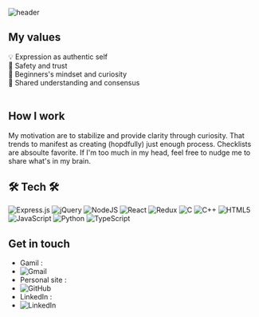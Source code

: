 ![header](https://capsule-render.vercel.app/api?type=waving&color=0:DDD6F3,100:FAACA8&height=150&section=header&text=Nari%20Park&fontSize=50&fontColor=F5F5F5)

## My values
:bulb: Expression as authentic self <br />
:sparkling_heart: Safety and trust <br />
:green_apple: Beginners's mindset and curiosity <br />
:raised_hands: Shared understanding and consensus <br />
<br />

## How I work
My motivation are to stabilize and provide clarity through curiosity. That trends to manifest as creating (hopdfully) just enough process. Checklists are absoulte favorite. If I'm too much in my head, feel free to nudge me to share what's in my brain.
<br />

## 🛠️ Tech 🛠️
![Express.js](https://img.shields.io/badge/express.js-%23404d59.svg?style=for-the-badge&logo=express&logoColor=%2361DAFB)
![jQuery](https://img.shields.io/badge/jquery-%230769AD.svg?style=for-the-badge&logo=jquery&logoColor=white)
![NodeJS](https://img.shields.io/badge/node.js-6DA55F?style=for-the-badge&logo=node.js&logoColor=white)
![React](https://img.shields.io/badge/react-%2320232a.svg?style=for-the-badge&logo=react&logoColor=%2361DAFB)
![Redux](https://img.shields.io/badge/redux-%23593d88.svg?style=for-the-badge&logo=redux&logoColor=white)
![C](https://img.shields.io/badge/c-%2300599C.svg?style=for-the-badge&logo=c&logoColor=white)
![C++](https://img.shields.io/badge/c++-%2300599C.svg?style=for-the-badge&logo=c%2B%2B&logoColor=white)
![HTML5](https://img.shields.io/badge/html5-%23E34F26.svg?style=for-the-badge&logo=html5&logoColor=white)
![JavaScript](https://img.shields.io/badge/javascript-%23323330.svg?style=for-the-badge&logo=javascript&logoColor=%23F7DF1E)
![Python](https://img.shields.io/badge/python-3670A0?style=for-the-badge&logo=python&logoColor=ffdd54)
![TypeScript](https://img.shields.io/badge/typescript-%23007ACC.svg?style=for-the-badge&logo=typescript&logoColor=white)
<br />



## Get in touch
- Gamil :
- ![Gmail](https://img.shields.io/badge/Gmail-D14836?style=for-the-badge&logo=gmail&logoColor=white)
- Personal site :
- ![GitHub](https://img.shields.io/badge/github-%23121011.svg?style=for-the-badge&logo=github&logoColor=white)
- LinkedIn :
- ![LinkedIn](https://img.shields.io/badge/linkedin-%230077B5.svg?style=for-the-badge&logo=linkedin&logoColor=white)
<br />
